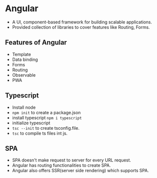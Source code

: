 # Angular
- A UI, component-based framework for building scalable applications.
- Provided collection of libraries to cover features like Routing, Forms.

## Features of Angular
- Template
- Data binding
- Forms
- Routing
- Observable
- PWA


## Typescript
- Install node
- `npm init` to create a package.json
- install typescript `npm i typescript`
- initialize typescript
- `tsc --init` to create tsconfig.file.
- `tsc` to compile ts files int js.

## SPA
- SPA doesn't make request to server for every URL request.
- Angular has routing functionalities to create SPA.
- Angular also offers SSR(server side rendering) which supports SPA.